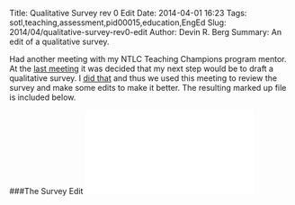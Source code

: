 Title: Qualitative Survey rev 0 Edit
Date: 2014-04-01 16:23
Tags: sotl,teaching,assessment,pid00015,education,EngEd
Slug: 2014/04/qualitative-survey-rev0-edit
Author: Devin R. Berg
Summary: An edit of a qualitative survey.


Had another meeting with my NTLC Teaching Champions program mentor. At the [last meeting](|filename|/blog/Progress/mentor-meeting-sotl.md) it was decided that my next step would be to draft a qualitative survey. I [did that](|filename|/blog/Progress/qualitative-survey-rev0.md) and thus we used this meeting to review the survey and make some edits to make it better. The resulting marked up file is included below.

###The Survey Edit
![Edit of the survey draft]({filename}/pdfs/Quant_survey_draft_rev1.pdf)
